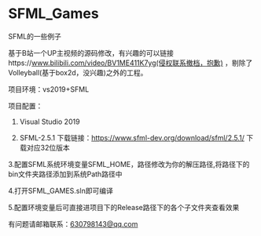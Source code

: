 # SFML_Games
SFML的一些例子

基于B站一个UP主视频的源码修改，有兴趣的可以链接https://www.bilibili.com/video/BV1ME411K7yg(侵权联系撤档，抱歉)
，剔除了Volleyball(基于box2d，没兴趣)之外的工程。

项目环境：vs2019+SFML

项目配置：
1. Visual Studio 2019

2. SFML-2.5.1 下载链接：https://www.sfml-dev.org/download/sfml/2.5.1/ 下载对应32位版本

3.配置SFML系统环境变量SFML_HOME，路径修改为你的解压路径,将路径下的bin文件夹路径添加到系统Path路径中

4.打开SFML_GAMES.sln即可编译

5.配置环境变量后可直接进项目下的Release路径下的各个子文件夹查看效果

有问题请邮箱联系：630798143@qq.com
